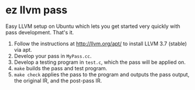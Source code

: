 # ez llvm pass

Easy LLVM setup on Ubuntu which lets you get started very quickly with pass
development. That's it.

1. Follow the instructions at http://llvm.org/apt/ to install LLVM 3.7 (stable)
   via apt.
2. Develop your pass in `MyPass.cc`.
3. Develop a testing program in `test.c`, which the pass will be applied on.
4. `make` builds the pass and test program.
5. `make check` applies the pass to the program and outputs the pass output,
   the original IR, and the post-pass IR.
